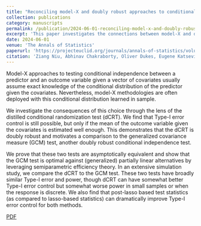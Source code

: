 ```yaml
---
title: "Reconciling model-X and doubly robust approaches to conditional independence testing"
collection: publications
category: manuscripts
permalink: /publication/2024-06-01-reconciling-model-x-and-doubly-robust-approaches
excerpt: 'This paper investigates the connections between model-X and doubly robust approaches to conditional independence testing, particularly through the dCRT and GCM tests.'
date: 2024-06-01
venue: 'The Annals of Statistics'
paperurl: 'https://projecteuclid.org/journals/annals-of-statistics/volume-52/issue-3/Reconciling-model-X-and-doubly-robust-approaches-to-conditional-independence/10.1214/24-AOS2372.full' 
citation: 'Ziang Niu, Abhinav Chakraborty, Oliver Dukes, Eugene Katsevich. (2024). "Reconciling model-X and doubly robust approaches to conditional independence testing." <i>The Annals of Statistics</i>, 52(3), 895-921.'
---
```


Model-X approaches to testing conditional independence between a predictor and an outcome variable given a vector of covariates usually assume exact knowledge of the conditional distribution of the predictor given the covariates. Nevertheless, model-X methodologies are often deployed with this conditional distribution learned in sample. 

We investigate the consequences of this choice through the lens of the distilled conditional randomization test (dCRT). We find that Type-I error control is still possible, but only if the mean of the outcome variable given the covariates is estimated well enough. This demonstrates that the dCRT is doubly robust and motivates a comparison to the generalized covariance measure (GCM) test, another doubly robust conditional independence test.

We prove that these two tests are asymptotically equivalent and show that the GCM test is optimal against (generalized) partially linear alternatives by leveraging semiparametric efficiency theory. In an extensive simulation study, we compare the dCRT to the GCM test. These two tests have broadly similar Type-I error and power, though dCRT can have somewhat better Type-I error control but somewhat worse power in small samples or when the response is discrete. We also find that post-lasso based test statistics (as compared to lasso-based statistics) can dramatically improve Type-I error control for both methods.

[PDF](https://projecteuclid.org/journals/annals-of-statistics/volume-52/issue-3/Reconciling-model-X-and-doubly-robust-approaches-to-conditional-independence/10.1214/24-AOS2372.full)  
